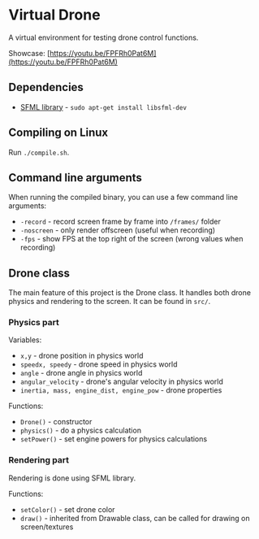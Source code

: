 # Virtual Drone

A virtual environment for testing drone control functions.

Showcase: [https://youtu.be/FPFRh0Pat6M](https://youtu.be/FPFRh0Pat6M)

## Dependencies

* [SFML library](https://www.sfml-dev.org/) - `sudo apt-get install libsfml-dev`

## Compiling on Linux

Run `./compile.sh`.

## Command line arguments

When running the compiled binary, you can use a few command line arguments:
* `-record` - record screen frame by frame into `/frames/` folder
* `-noscreen` - only render offscreen (useful when recording)
* `-fps` - show FPS at the top right of the screen (wrong values when recording)

## Drone class

The main feature of this project is the Drone class. It handles both drone physics and rendering to the screen.
It can be found in `src/`.

### Physics part

Variables:

* `x,y` - drone position in physics world
* `speedx, speedy` - drone speed in physics world
* `angle` - drone angle in physics world
* `angular_velocity` - drone's angular velocity in physics world
* `inertia, mass, engine_dist, engine_pow` - drone properties

Functions:

* `Drone()` - constructor
* `physics()` - do a physics calculation
* `setPower()` - set engine powers for physics calculations

### Rendering part

Rendering is done using SFML library.

Functions:

* `setColor()` - set drone color
* `draw()` - inherited from Drawable class, can be called for drawing on screen/textures
